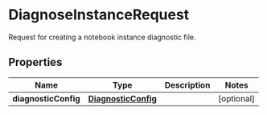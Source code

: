 

# DiagnoseInstanceRequest

Request for creating a notebook instance diagnostic file.

## Properties

| Name | Type | Description | Notes |
|------------ | ------------- | ------------- | -------------|
|**diagnosticConfig** | [**DiagnosticConfig**](DiagnosticConfig.md) |  |  [optional] |



